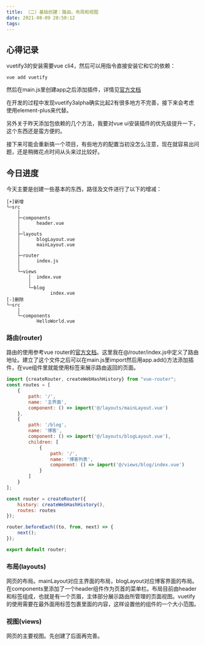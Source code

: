 ```yaml
---
title: （二）基础创建：路由、布局和视图
date: 2021-08-09 20:50:12
tags:
---
```


## 心得记录

vuetify3的安装需要vue cli4，然后可以用指令直接安装它和它的依赖：

	vue add vuetify

然后在main.js里创建app之后添加插件，详情见[官方文档](https://next.vuetifyjs.com/zh-Hans/getting-started/installation/)

在开发的过程中发现vuetify3alpha确实比起2有很多地方不完善，接下来会考虑使用element-plus来代替。

另外关于昨天添加包依赖的几个方法，我要对vue ui安装插件的优先级提升一下，这个东西还是蛮方便的。

接下来可能会重新搞一个项目，有些地方的配置当初没怎么注意，现在就容易出问题，还是稍微花点时间从头来过比较好。

## 今日进度

今天主要是创建一些基本的东西，路径及文件进行了以下的增减：

	[+]新增
	└─src
	    │
	    ├─components
	    │      header.vue
	    │
	    ├─layouts
	    │      blogLayout.vue
	    │      mainLayout.vue
	    │
	    ├─router
	    │      index.js
	    │
	    └─views
	        │  index.vue
	        │
	        └─blog
	                index.vue
	[-]删除
	└─src
	    │
	    └─components
	           HelloWorld.vue

### 路由(router)

路由的使用参考vue router的[官方文档](https://router.vuejs.org/zh)。这里我在@/router/index.js中定义了路由地址。建立了这个文件之后可以在main.js里import然后用app.add()方法添加插件，在vue组件里就能使用<router-view/>标签来展示路由返回的页面。

```js
import {createRouter, createWebHashHistory} from "vue-router";
const routes = [
    {
        path: '/',
        name: '主界面',
        component: () => import('@/layouts/mainLayout.vue')
    },
    {
        path: '/blog',
        name: '博客',
        component: () => import('@/layouts/blogLayout.vue'),
        children: [
            {
                path: '/',
                name: '博客列表',
                component: () => import('@/views/blog/index.vue')
            }
        ]
    }
];

const router = createRouter({
    history: createWebHashHistory(),
    routes: routes
});

router.beforeEach((to, from, next) => {
    next();
});

export default router;
```

### 布局(layouts)

网页的布局。mainLayout对应主界面的布局，blogLayout对应博客界面的布局。在components里添加了一个header组件作为页首的菜单栏。布局目前由header和<router-view>标签组成，也就是有一个页眉，主体部分展示路由所管理的页面视图。vuetify的使用需要在最外面用<v-app>标签包裹里面的内容，这样设置他的组件的一个大小范围。

### 视图(views)

网页的主要视图。先创建了后面再完善。
